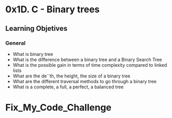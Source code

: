 # 0x1D. C - Binary trees

## Learning Objetives

### General
* What is binary tree
* What is the difference between a binary tree and a Binary Search Tree
* What is the possible gain in terms of time complexity compared to linked lists
* What are the de´´th, the height, the size of a binary tree
* What are the different traversal methods to go through a binary tree
* What is a complete, a full, a perfect, a balanced tree
# Fix_My_Code_Challenge
